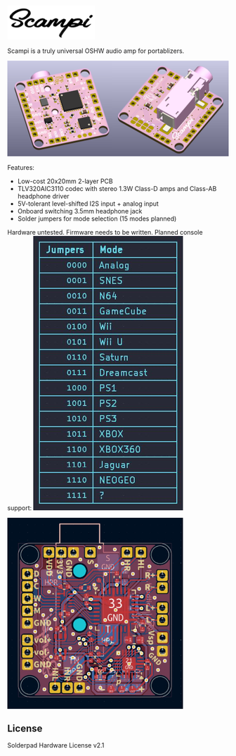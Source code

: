 <picture> <source media="(prefers-color-scheme: dark)" srcset="images/logo.png"> <img src="images/logo_black.png" width="200"> </picture> 

Scampi is a truly universal OSHW audio amp for portablizers.

<img src="images/scampi.png" width="800"> 

Features:

- Low-cost 20x20mm 2-layer PCB
- TLV320AIC3110 codec with stereo 1.3W Class-D amps and Class-AB headphone driver
- 5V-tolerant level-shifted I2S input + analog input
- Onboard switching 3.5mm headphone jack
- Solder jumpers for mode selection (15 modes planned)

Hardware untested. Firmware needs to be written. Planned console support:
<img src="images/modes.jpg" width="341"> 

<img src="images/layout.jpg" width="400"> 

## License
Solderpad Hardware License v2.1
